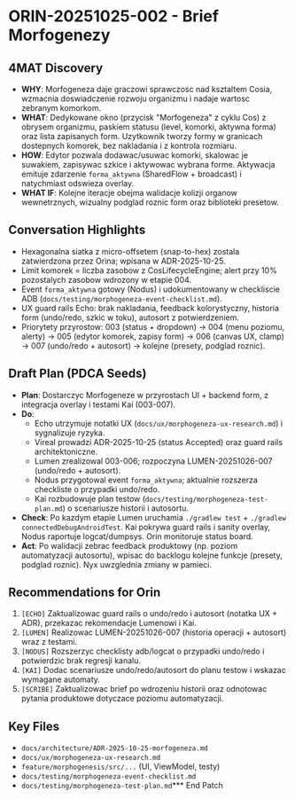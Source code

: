 # ORIN-20251025-002 - Brief Morfogenezy

## 4MAT Discovery
- **WHY**: Morfogeneza daje graczowi sprawczosc nad ksztaltem Cosia, wzmacnia doswiadczenie rozwoju organizmu i nadaje wartosc zebranym komorkom.
- **WHAT**: Dedykowane okno (przycisk "Morfogeneza" z cyklu Cos) z obrysem organizmu, paskiem statusu (level, komorki, aktywna forma) oraz lista zapisanych form. Uzytkownik tworzy formy w granicach dostepnych komorek, bez nakladania i z kontrola rozmiaru.
- **HOW**: Edytor pozwala dodawac/usuwac komorki, skalowac je suwakiem, zapisywac szkice i aktywowac wybrana forme. Aktywacja emituje zdarzenie `forma_aktywna` (SharedFlow + broadcast) i natychmiast odswieza overlay.
- **WHAT IF**: Kolejne iteracje obejma walidacje kolizji organow wewnetrznych, wizualny podglad roznic form oraz biblioteki presetow.

## Conversation Highlights
- Hexagonalna siatka z micro-offsetem (snap-to-hex) zostala zatwierdzona przez Orina; wpisana w ADR-2025-10-25.
- Limit komorek = liczba zasobow z CosLifecycleEngine; alert przy 10% pozostalych zasobow wdrozony w etapie 004.
- Event `forma_aktywna` gotowy (Nodus) i udokumentowany w checkliscie ADB (`docs/testing/morphogeneza-event-checklist.md`).
- UX guard rails Echo: brak nakladania, feedback kolorystyczny, historia form (undo/redo, szkic w toku), autosort z potwierdzeniem.
- Priorytety przyrostow: 003 (status + dropdown) -> 004 (menu poziomu, alerty) -> 005 (edytor komorek, zapisy form) -> 006 (canvas UX, clamp) -> 007 (undo/redo + autosort) -> kolejne (presety, podglad roznic).

## Draft Plan (PDCA Seeds)
- **Plan**: Dostarczyc Morfogeneze w przyrostach UI + backend form, z integracja overlay i testami Kai (003-007).
- **Do**:
  - Echo utrzymuje notatki UX (`docs/ux/morphogeneza-ux-research.md`) i sygnalizuje ryzyka.
  - Vireal prowadzi ADR-2025-10-25 (status Accepted) oraz guard rails architektoniczne.
  - Lumen zrealizowal 003-006; rozpoczyna LUMEN-20251026-007 (undo/redo + autosort).
  - Nodus przygotowal event `forma_aktywna`; aktualnie rozszerza checkliste o przypadki undo/redo.
  - Kai rozbudowuje plan testow (`docs/testing/morphogeneza-test-plan.md`) o scenariusze historii i autosortu.
- **Check**: Po kazdym etapie Lumen uruchamia `./gradlew test` + `./gradlew connectedDebugAndroidTest`. Kai pokrywa guard rails i sanity overlay, Nodus raportuje logcat/dumpsys. Orin monitoruje status board.
- **Act**: Po walidacji zebrac feedback produktowy (np. poziom automatyzacji autosortu), wpisac do backlogu kolejne funkcje (presety, podglad roznic). Nyx uwzglednia zmiany w pamieci.

## Recommendations for Orin
1. `[ECHO]` Zaktualizowac guard rails o undo/redo i autosort (notatka UX + ADR), przekazac rekomendacje Lumenowi i Kai.
2. `[LUMEN]` Realizowac LUMEN-20251026-007 (historia operacji + autosort) wraz z testami.
3. `[NODUS]` Rozszerzyc checklisty adb/logcat o przypadki undo/redo i potwierdzic brak regresji kanalu.
4. `[KAI]` Dodac scenariusze undo/redo/autosort do planu testow i wskazac wymagane automaty.
5. `[SCRIBE]` Zaktualizowac brief po wdrozeniu historii oraz odnotowac pytania produktowe dotyczace poziomu automatyzacji.

## Key Files
- `docs/architecture/ADR-2025-10-25-morfogeneza.md`
- `docs/ux/morphogeneza-ux-research.md`
- `feature/morphogenesis/src/...` (UI, ViewModel, testy)
- `docs/testing/morphogeneza-event-checklist.md`
- `docs/testing/morphogeneza-test-plan.md`*** End Patch




